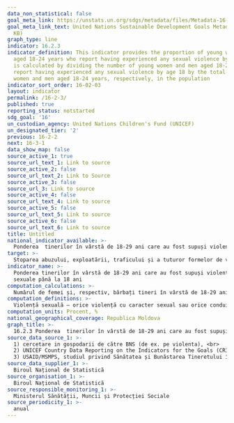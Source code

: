 ```yaml
---
data_non_statistical: false
goal_meta_link: https://unstats.un.org/sdgs/metadata/files/Metadata-16-02-03.pdf
goal_meta_link_text: United Nations Sustainable Development Goals Metadata (PDF 208
  KB)
graph_type: line
indicator: 16.2.3
indicator_definition: This indicator provides the proportion of young women and men
  aged 18-24 years who report having experienced any sexual violence by age 18. It
  is calculated by dividing the number of young women and men aged 18-24 years who
  report having experienced any sexual violence by age 18 by the total number of young
  women and men aged 18-24 years, respectively, in the population
indicator_sort_order: 16-02-03
layout: indicator
permalink: /16-2-3/
published: true
reporting_status: notstarted
sdg_goal: '16'
un_custodian_agency: United Nations Children's Fund (UNICEF)
un_designated_tier: '2'
previous: 16-2-2
next: 16-3-1
data_show_map: false
source_active_1: true
source_url_text_1: Link to source
source_active_2: false
source_url_text_2: Link to Source
source_active_3: false
source_url_3: Link to source
source_active_4: false
source_url_text_4: Link to source
source_active_5: false
source_url_text_5: Link to source
source_active_6: false
source_url_text_6: Link to source
title: Untitled
national_indicator_available: >-
  Ponderea  tinerilor în vârstă de 18-29 ani care au fost supuși violenței sexuale până la 18 ani, pe sexe
target: >-
  Stoparea abuzului, exploatării, traficului și a tuturor formelor de violență și  torturii copiilor
indicator_name: >-
  Ponderea tinerilor în vârstă de 18-29 ani care au fost supuși violenței<br> 
  sexuale până la 18 ani
computation_calculations: >-
  Numărul de femei și, respectiv, bărbați tineri în vârstă de 18-29 ani care au raportat că au suferit violența sexuala până la vârsta de 18 ani, împărțit la numărul total al  femeilor și, respectiv, al bărbaților tineri în vârstă de 18-29 an *100, dezagregat pe sexe.
computation_definitions: >-
  Violență sexuală – orice violență cu caracter sexual sau orice conduită sexuală ilegală, hărțuirea sexuală; orice conduită sexuală nedorită, impusă; obligarea practicării prostituției; orice comportament sexual ilegal în raport cu copilul, inclusiv prin mângâieri, sărutări, pozare a copilului și prin alte atingeri nedorite cu tentă sexuală; alte acțiuni cu efect similar. (p.5 din Anexa 1 a Hotărârii Guvernului nr. 270 din 08.04.2014, cu privire la aprobarea Instrucțiunilor privind mecanismul intersectorial de cooperare pentru identificarea, evaluarea, referirea, asistența și monitorizarea copiilor victime și potențiale victime ale violenței, neglijării, exploatării și traficului)
computation_units: Procent, %
national_geographical_coverage: Republica Moldova
graph_title: >-
  16.2.3 Ponderea  tinerilor în vârstă de 18-29 ani care au fost supuși violenței sexuale până la 18 ani, pe sexe
source_data_source_1: >-
  1) cercetare in gospodarii de către BNS (de ex. pe violenta), <br> 
  2) UNICEF Country Data Reporting on the Indicators for the Goals (CRING)<br> 
  3) USAID/MSMPS, studiul privind Sănătatea și Bunăstarea Tineretului în Moldova „Sănătatea mea”, 2019 - identificarea prevalenței și descrierea amplorii violenței, inclusiv celei sexuale asupra  femeilor și bărbaților cu vârstele cuprinse între 13-24 de ani
source_data_supplier_1: >-
  Biroul Național de Statistică
source_organisation_1: >-
  Biroul Național de Statistică
source_responsible_monitoring_1: >-
  Ministerul Sănătății, Muncii și Protecției Sociale
source_periodicity_1: >-
  anual
---
```

